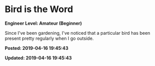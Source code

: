# Bird is the Word

**Engineer Level: Amateur (Beginner)** 

 Since I've been gardening, I've noticed that a particular bird has been present pretty regularly when I go outside.
 
 


**Posted: 2019-04-16 19:45:43** 

**Updated: 2019-04-16 19:45:43** 


